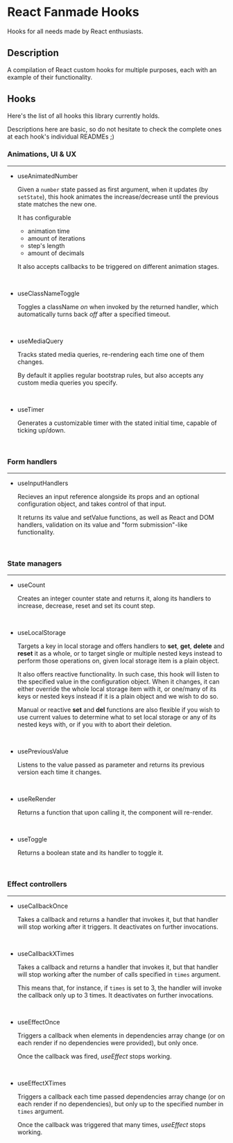 # React Fanmade Hooks

Hooks for all needs made by React enthusiasts.

## Description

A compilation of React custom hooks for multiple purposes, each with an example of their functionality.

## Hooks

Here's the list of all hooks this library currently holds.

Descriptions here are basic, so do not hesitate to check the complete ones at each hook's individual READMEs ;)

### Animations, UI & UX

---

- useAnimatedNumber

  Given a `number` state passed as first argument, when it updates (by `setState`), this hook animates the increase/decrease until the previous state matches the new one.

  It has configurable

  - animation time
  - amount of iterations
  - step's length
  - amount of decimals

  It also accepts callbacks to be triggered on different animation stages.

  <br />

- useClassNameToggle

  Toggles a className _on_ when invoked by the returned handler, which automatically turns back _off_ after a specified timeout.

  <br />

- useMediaQuery

  Tracks stated media queries, re-rendering each time one of them changes.

  By default it applies regular bootstrap rules, but also accepts any custom media queries you specify.

  <br />

- useTimer

  Generates a customizable timer with the stated initial time, capable of ticking up/down.

  <br />

### Form handlers

---

- useInputHandlers

  Recieves an input reference alongside its props and an optional configuration object, and takes control of that input.

  It returns its value and setValue functions, as well as React and DOM handlers, validation on its value and "form submission"-like functionality.

  <br />

### State managers

---

- useCount

  Creates an integer counter state and returns it, along its handlers to increase, decrease, reset and set its count step.

  <br />

- useLocalStorage

  Targets a key in local storage and offers handlers to **set**, **get**, **delete** and **reset** it as a whole, or to target single or multiple nested keys instead to perform those operations on, given local storage item is a plain object.

  It also offers reactive functionality. In such case, this hook will listen to the specified value in the configuration object. When it changes, it can either override the whole local storage item with it, or one/many of its keys or nested keys instead if it is a plain object and we wish to do so.

  Manual or reactive **set** and **del** functions are also flexible if you wish to use current values to determine what to set local storage or any of its nested keys with, or if you with to abort their deletion.

  <br />

- usePreviousValue

  Listens to the value passed as parameter and returns its previous version each time it changes.

  <br />

- useReRender

  Returns a function that upon calling it, the component will re-render.

  <br />

- useToggle

  Returns a boolean state and its handler to toggle it.

  <br />

### Effect controllers

---

- useCallbackOnce

  Takes a callback and returns a handler that invokes it, but that handler will stop working after it triggers. It deactivates on further invocations.

  <br />

- useCallbackXTimes

  Takes a callback and returns a handler that invokes it, but that handler will stop working after the number of calls specified in `times` argument.

  This means that, for instance, if `times` is set to 3, the handler will invoke the callback only up to 3 times. It deactivates on further invocations.

  <br />

- useEffectOnce

  Triggers a callback when elements in dependencies array change (or on each render if no dependencies were provided), but only once.

  Once the callback was fired, _useEffect_ stops working.

  <br />

- useEffectXTimes

  Triggers a callback each time passed dependencies array change (or on each render if no dependencies), but only up to the specified number in `times` argument.

  Once the callback was triggered that many times, _useEffect_ stops working.
